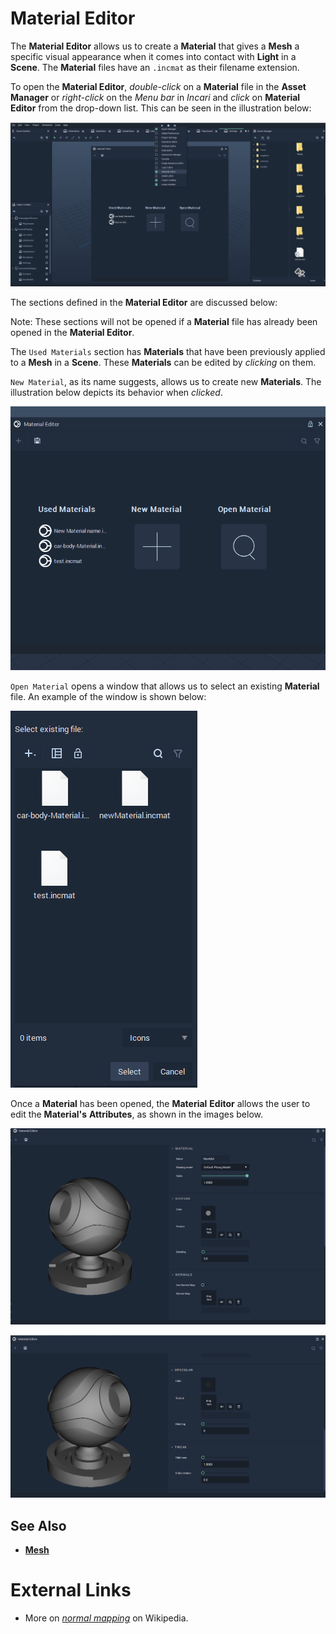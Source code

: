 # Material Editor

The **Material Editor** allows us to create a **Material** that gives a **Mesh** a specific visual appearance when it comes into contact with **Light** in a **Scene**. The **Material** files have an `.incmat` as their filename extension.

To open the **Material Editor**, _double-click_ on a **Material** file in the **Asset Manager** or _right-click_ on the _Menu bar_ in *Incari* and _click_ on **Material Editor** from the drop-down list. This can be seen in the illustration below:

![](../.gitbook/assets/material-editor.PNG)

The sections defined in the **Material Editor** are discussed below:

Note: These sections will not be opened if a **Material** file has already been opened in the **Material Editor**.

The `Used Materials` section has **Materials** that have been previously applied to a **Mesh** in a **Scene**. These **Materials** can be edited by _clicking_ on them.

`New Material`, as its name suggests, allows us to create new **Materials**. The illustration below depicts its behavior when _clicked_.

![](../.gitbook/assets/create-material.gif)

`Open Material` opens a window that allows us to select an existing **Material** file. An example of the window is shown below: 

![](../.gitbook/assets/open-material-editor.PNG)


Once a **Material** has been opened, the **Material** **Editor** allows the user to edit the **Material's** **Attributes**, as shown in the images below. 

![](../.gitbook/assets/material-editor-1.png)

![](../.gitbook/assets/material-editor-2.png)

## See Also

* [**Mesh**](../getting-started/scene-objects/mesh.md)

# External Links

* More on [*normal mapping*](https://en.wikipedia.org/wiki/Normal_mapping) on Wikipedia.